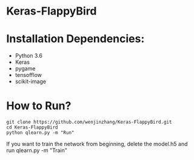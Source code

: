 # Keras-FlappyBird

# Installation Dependencies:

* Python 3.6
* Keras
* pygame
* tensofflow
* scikit-image

# How to Run?

```
git clone https://github.com/wenjinzhang/Keras-FlappyBird.git
cd Keras-FlappyBird
python qlearn.py -m "Run"
```

If you want to train the network from beginning, delete the model.h5 and run qlearn.py -m "Train"
